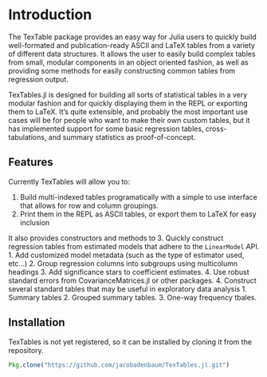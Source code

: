 # Introduction
The TexTable package provides an easy way for Julia users to quickly build
well-formated and publication-ready ASCII and LaTeX tables from a variety of
different data structures.  It allows the user to easily build complex tables
from small, modular components in an object oriented fashion, as well as
providing some methods for easily constructing common tables from regression
output.

TexTables.jl is designed for building all sorts of statistical tables in a very
modular fashion and for quickly displaying them in the REPL or exporting them to
LaTeX.  It’s quite extensible, and probably the most important use cases will be
for people who want to make their own custom tables, but it has implemented
support for some basic regression tables, cross-tabulations, and summary
statistics as proof-of-concept.

## Features
Currently TexTables will allow you to:
1.  Build multi-indexed tables programatically with a simple to use interface
    that allows for row and column groupings.
2.  Print them in the REPL as ASCII tables, or export them to LaTeX for easy
    inclusion

It also provides constructors and methods to
3.  Quickly construct regression tables from estimated models that adhere to the
    `LinearModel` API.
    1.  Add customized model metadata (such as the type of estimator used, etc...)
    2.  Group regression columns into subgroups using multicolumn headings
    3.  Add significance stars to coefficient estimates.
    4.  Use robust standard errors from CovarianceMatrices.jl or other packages.
4.  Construct several standard tables that may be useful in exploratory data
    analysis
    1.  Summary tables
    2.  Grouped summary tables.
    3.  One-way frequency tbales.

## Installation

TexTables is not yet registered, so it can be installed by cloning it
from the repository.
```julia
Pkg.clone("https://github.com/jacobadenbaum/TexTables.jl.git")
```
